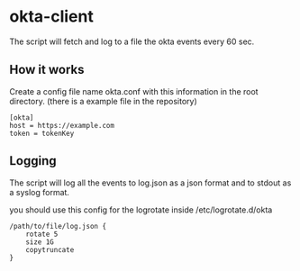 # okta-client

The script will fetch and log to a file the okta events every 60 sec.

## How it works

Create a config file name okta.conf with this information in the root directory. (there is a example file in the repository)

```
[okta]
host = https://example.com
token = tokenKey
```

## Logging
The script will log all the events to log.json as a json format and to stdout as a syslog format.

you should use this config for the logrotate inside /etc/logrotate.d/okta

```
/path/to/file/log.json {
    rotate 5
    size 1G
    copytruncate
}
```

